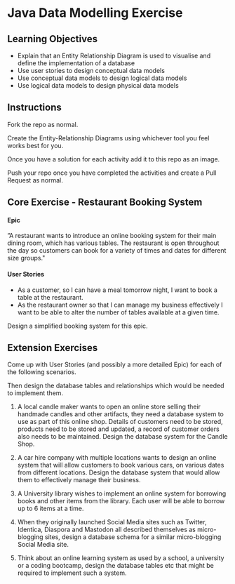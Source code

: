 # Java Data Modelling Exercise

## Learning Objectives
- Explain that an Entity Relationship Diagram is used to visualise and define the implementation of a database
- Use user stories to design conceptual data models
- Use conceptual data models to design logical data models
- Use logical data models to design physical data models

## Instructions

Fork the repo as normal.

Create the Entity-Relationship Diagrams using whichever tool you feel works best for you.

Once you have a solution for each activity add it to this repo as an image.

Push your repo once you have completed the activities and create a Pull Request as normal.

## Core Exercise - Restaurant Booking System

#### Epic

”A restaurant wants to introduce an online booking system for their main dining room, which has various tables. The restaurant is open throughout the day so customers can book for a variety of times and dates for different size groups."

#### User Stories
- As a customer, so I can have a meal tomorrow night, I want to book a table at the restaurant.
- As the restaurant owner so that I can manage my business effectively I want to be able to alter the number of tables available at a given time.

Design a simplified booking system for this epic.

## Extension Exercises

Come up with User Stories (and possibly a more detailed Epic) for each of the following scenarios. 

Then design the database tables and relationships which would be needed to implement them.

1. A local candle maker wants to open an online store selling their handmade candles and other artifacts, they need a database system to use as part of this online shop. Details of customers need to be stored, products need to be stored and updated, a record of customer orders also needs to be maintained. Design the database system for the Candle Shop.

2. A car hire company with multiple locations wants to design an online system that will allow customers to book various cars, on various dates from different locations. Design the database system that would allow them to effectively manage their business.

3. A University library wishes to implement an online system for borrowing books and other items from the library. Each user will be able to borrow up to 6 items at a time.

4. When they originally launched Social Media sites such as Twitter, Identica, Diaspora and Mastodon all described themselves as micro-blogging sites, design a database schema for a similar micro-blogging Social Media site.

5. Think about an online learning system as used by a school, a university or a coding bootcamp, design the database tables etc that might be required to implement such a system.

